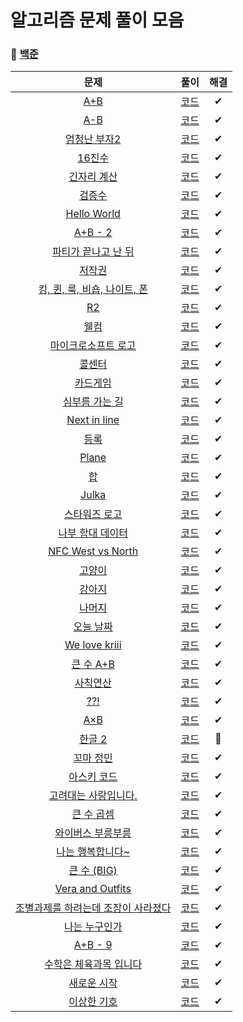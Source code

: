 # 알고리즘 문제 풀이 모음

### 🤪 [백준](https://solved.ac/)

|문제|풀이|해결|
|:---:|:---:|:---:|
|[A+B](https://www.acmicpc.net/problem/1000)|[코드](Baekjoon/1000.js)|✔|
|[A-B](https://www.acmicpc.net/problem/1001)|[코드](Baekjoon/1001.js)|✔|
|[엄청난 부자2](https://www.acmicpc.net/problem/1271)|[코드](Baekjoon/1271.js)|✔|
|[16진수](https://www.acmicpc.net/problem/1550)|[코드](Baekjoon/1550.js)|✔|
|[긴자리 계산](https://www.acmicpc.net/problem/2338)|[코드](Baekjoon/2338.js)|✔|
|[검증수](https://www.acmicpc.net/problem/2475)|[코드](Baekjoon/2475.js)|✔|
|[Hello World](https://www.acmicpc.net/problem/2557)|[코드](Baekjoon/2557.js)|✔|
|[A+B - 2](https://www.acmicpc.net/problem/2558)|[코드](Baekjoon/2558.js)|✔|
|[파티가 끝나고 난 뒤](https://www.acmicpc.net/problem/2845)|[코드](Baekjoon/2845.js)|✔|
|[저작권](https://www.acmicpc.net/problem/2914)|[코드](Baekjoon/2914.js)|✔|
|[킹, 퀸, 룩, 비숍, 나이트, 폰](https://www.acmicpc.net/problem/3003)|[코드](Baekjoon/3003.js)|✔|
|[R2](https://www.acmicpc.net/problem/3046)|[코드](Baekjoon/3046.js)|✔|
|[웰컴](https://www.acmicpc.net/problem/5337)|[코드](Baekjoon/5337.js)|✔|
|[마이크로소프트 로고](https://www.acmicpc.net/problem/5338)|[코드](Baekjoon/5338.js)|✔|
|[콜센터](https://www.acmicpc.net/problem/5339)|[코드](Baekjoon/5339.js)|✔|
|[카드게임](https://www.acmicpc.net/problem/5522)|[코드](Baekjoon/5522.js)|✔|
|[심부름 가는 길](https://www.acmicpc.net/problem/5554)|[코드](Baekjoon/5554.js)|✔|
|[Next in line](https://www.acmicpc.net/problem/6749)|[코드](Baekjoon/6749.js)|✔|
|[등록](https://www.acmicpc.net/problem/7287)|[코드](Baekjoon/7287.js)|✔|
|[Plane](https://www.acmicpc.net/problem/8370)|[코드](Baekjoon/8370.js)|✔|
|[합](https://www.acmicpc.net/problem/8393)|[코드](Baekjoon/8393.js)|✔|
|[Julka](https://www.acmicpc.net/problem/8437)|[코드](Baekjoon/8437.js)|✔|
|[스타워즈 로고](https://www.acmicpc.net/problem/9653)|[코드](Baekjoon/9653.js)|✔|
|[나부 함대 데이터](https://www.acmicpc.net/problem/9654)|[코드](Baekjoon/9654.js)|✔|
|[NFC West vs North](https://www.acmicpc.net/problem/10170)|[코드](Baekjoon/10170.js)|✔|
|[고양이](https://www.acmicpc.net/problem/10171)|[코드](Baekjoon/10171.js)|✔|
|[강아지](https://www.acmicpc.net/problem/10172)|[코드](Baekjoon/10172.js)|✔|
|[나머지](https://www.acmicpc.net/problem/10430)|[코드](Baekjoon/10430.js)|✔|
|[오늘 날짜](https://www.acmicpc.net/problem/10699)|[코드](Baekjoon/10699.js)|✔|
|[We love kriii](https://www.acmicpc.net/problem/10718)|[코드](Baekjoon/10718.js)|✔|
|[큰 수 A+B](https://www.acmicpc.net/problem/10757)|[코드](Baekjoon/10757.js)|✔|
|[사칙연산](https://www.acmicpc.net/problem/10869)|[코드](Baekjoon/10869.js)|✔|
|[??!](https://www.acmicpc.net/problem/10926)|[코드](Baekjoon/10926.js)|✔|
|[A×B](https://www.acmicpc.net/problem/10998)|[코드](Baekjoon/10998.js)|✔|
|[한글 2](https://www.acmicpc.net/problem/11283)|[코드](Baekjoon/11283.js)|🔺|
|[꼬마 정민](https://www.acmicpc.net/problem/11382)|[코드](Baekjoon/11382.js)|✔|
|[아스키 코드](https://www.acmicpc.net/problem/11654)|[코드](Baekjoon/11654.js)|✔|
|[고려대는 사랑입니다.](https://www.acmicpc.net/problem/11942)|[코드](Baekjoon/11942.js)|✔|
|[큰 수 곱셈](https://www.acmicpc.net/problem/13277)|[코드](Baekjoon/13277.js)|✔|
|[와이버스 부릉부릉](https://www.acmicpc.net/problem/14645)|[코드](Baekjoon/14645.js)|✔|
|[나는 행복합니다~](https://www.acmicpc.net/problem/14652)|[코드](Baekjoon/14652.js)|✔|
|[큰 수 (BIG)](https://www.acmicpc.net/problem/14928)|[코드](Baekjoon/14928.js)|✔|
|[Vera and Outfits](https://www.acmicpc.net/problem/15439)|[코드](Baekjoon/15439.js)|✔|
|[조별과제를 하려는데 조장이 사라졌다](https://www.acmicpc.net/problem/15727)|[코드](Baekjoon/15727.js)|✔|
|[나는 누구인가](https://www.acmicpc.net/problem/15733)|[코드](Baekjoon/15733.js)|✔|
|[A+B - 9](https://www.acmicpc.net/problem/15740)|[코드](Baekjoon/15740.js)|✔|
|[수학은 체육과목 입니다](https://www.acmicpc.net/problem/15894)|[코드](Baekjoon/15894.js)|✔|
|[새로운 시작](https://www.acmicpc.net/problem/15962)|[코드](Baekjoon/15962.js)|✔|
|[이상한 기호](https://www.acmicpc.net/problem/15964)|[코드](Baekjoon/15964.js)|✔|